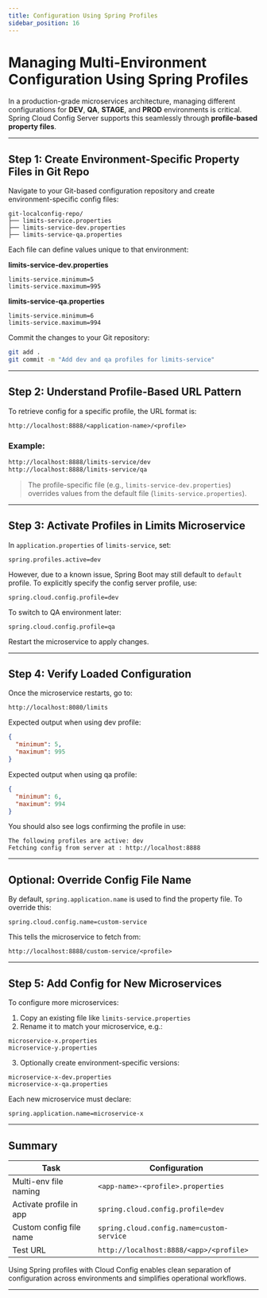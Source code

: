```yaml
---
title: Configuration Using Spring Profiles
sidebar_position: 16
---
```


# Managing Multi-Environment Configuration Using Spring Profiles

In a production-grade microservices architecture, managing different
configurations for **DEV**, **QA**, **STAGE**, and **PROD** environments is
critical. Spring Cloud Config Server supports this seamlessly through
**profile-based property files**.

---

## Step 1: Create Environment-Specific Property Files in Git Repo

Navigate to your Git-based configuration repository and create
environment-specific config files:

```plaintext
git-localconfig-repo/
├── limits-service.properties
├── limits-service-dev.properties
├── limits-service-qa.properties
```

Each file can define values unique to that environment:

**limits-service-dev.properties**

```properties
limits-service.minimum=5
limits-service.maximum=995
```

**limits-service-qa.properties**

```properties
limits-service.minimum=6
limits-service.maximum=994
```

Commit the changes to your Git repository:

```bash
git add .
git commit -m "Add dev and qa profiles for limits-service"
```

---

## Step 2: Understand Profile-Based URL Pattern

To retrieve config for a specific profile, the URL format is:

```
http://localhost:8888/<application-name>/<profile>
```

### Example:

```bash
http://localhost:8888/limits-service/dev
http://localhost:8888/limits-service/qa
```

> The profile-specific file (e.g., `limits-service-dev.properties`) overrides
> values from the default file (`limits-service.properties`).

---

## Step 3: Activate Profiles in Limits Microservice

In `application.properties` of `limits-service`, set:

```properties
spring.profiles.active=dev
```

However, due to a known issue, Spring Boot may still default to `default`
profile. To explicitly specify the config server profile, use:

```properties
spring.cloud.config.profile=dev
```

To switch to QA environment later:

```properties
spring.cloud.config.profile=qa
```

Restart the microservice to apply changes.

---

## Step 4: Verify Loaded Configuration

Once the microservice restarts, go to:

```
http://localhost:8080/limits
```

Expected output when using dev profile:

```json
{
  "minimum": 5,
  "maximum": 995
}
```

Expected output when using qa profile:

```json
{
  "minimum": 6,
  "maximum": 994
}
```

You should also see logs confirming the profile in use:

```plaintext
The following profiles are active: dev
Fetching config from server at : http://localhost:8888
```

---

## Optional: Override Config File Name

By default, `spring.application.name` is used to find the property file. To
override this:

```properties
spring.cloud.config.name=custom-service
```

This tells the microservice to fetch from:

```
http://localhost:8888/custom-service/<profile>
```

---

## Step 5: Add Config for New Microservices

To configure more microservices:

1. Copy an existing file like `limits-service.properties`
2. Rename it to match your microservice, e.g.:

```plaintext
microservice-x.properties
microservice-y.properties
```

3. Optionally create environment-specific versions:

```plaintext
microservice-x-dev.properties
microservice-x-qa.properties
```

Each new microservice must declare:

```properties
spring.application.name=microservice-x
```

---

## Summary

| Task                    | Configuration                             |
| ----------------------- | ----------------------------------------- |
| Multi-env file naming   | `<app-name>-<profile>.properties`         |
| Activate profile in app | `spring.cloud.config.profile=dev`         |
| Custom config file name | `spring.cloud.config.name=custom-service` |
| Test URL                | `http://localhost:8888/<app>/<profile>`   |

Using Spring profiles with Cloud Config enables clean separation of
configuration across environments and simplifies operational workflows.

---
